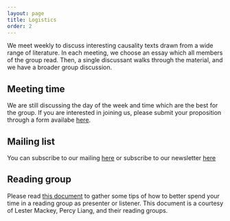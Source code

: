 ```yaml
---
layout: page
title: Logistics
order: 2
---
```


We meet weekly to discuss interesting causality texts drawn from a wide range of literature. In each meeting, we choose an essay which all members of the group read. Then, a single discussant walks through the material, and we have a broader group discussion.

## Meeting time

We are still discussing the day of the week and time which are the best for the group. If you are interested in joining us, please submit your proposition through a form availabe [here]().
 
## Mailing list

You can subscribe to our mailing [here]() or subscribe to our newsletter [here]()

## Reading group

Please read [this document](https://docs.google.com/document/d/1KqtfhKbePLfSsJ-_hR6kBditC0uMSo0BXAZP5Mm_hPw/edit#heading=h.kz18mwtdqsp8) to gather some tips of how to better spend your time in a reading group as presenter or listener. This document is a courtesy of Lester Mackey, Percy Liang, and their reading groups.
